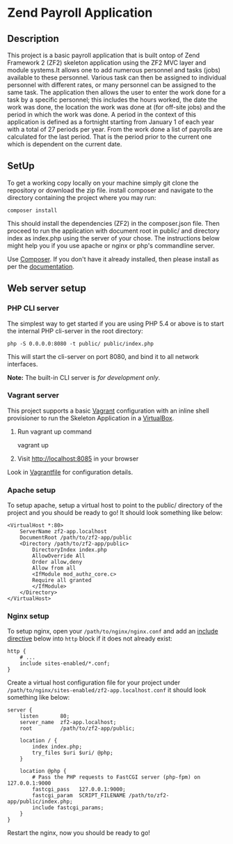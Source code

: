 Zend Payroll Application
========================

Description
-----------
This project is a basic payroll application that is built ontop of Zend Framework 2 (ZF2) skeleton application
using the ZF2 MVC layer and module systems.It allows one to add numerous personnel and tasks (jobs) available to these personnel. Various task can then be assigned to individual personnel with different rates, or many personnel can be assigned to the same task. The application then allows the user to enter the work done for a task by a specific personnel; this includes the hours worked, the date the work was done, the location the work was done at (for off-site jobs) and the period
in which the work was done. A period in the context of this application is defined as a fortnight starting from January 1 of each year with a total of 27 periods per year. From the work done a list of payrolls are calculated for the last period.
That is the period prior to the current one which is dependent on the current date.

SetUp
-----
To get a working copy locally on your machine simply git clone the repository or download the zip file.
install composer and navigate to the directory containing the project where you may run:

    composer install

This should install the dependencies (ZF2) in the composer.json file.
Then proceed to run the application with document root in public/ and directory index as index.php using the server of
your chose. The instructions below might help you if you use apache or nginx or php's commandline server.

Use [Composer](https://getcomposer.org/). If you don't have it already installed, then please install as per the [documentation](https://getcomposer.org/doc/00-intro.md).

Web server setup
----------------

### PHP CLI server

The simplest way to get started if you are using PHP 5.4 or above is to start the internal PHP cli-server in the root
directory:

    php -S 0.0.0.0:8080 -t public/ public/index.php

This will start the cli-server on port 8080, and bind it to all network
interfaces.

**Note:** The built-in CLI server is *for development only*.

### Vagrant server

This project supports a basic [Vagrant](http://docs.vagrantup.com/v2/getting-started/index.html) configuration with an inline shell provisioner to run the Skeleton Application in a [VirtualBox](https://www.virtualbox.org/wiki/Downloads).

1. Run vagrant up command

    vagrant up

2. Visit [http://localhost:8085](http://localhost:8085) in your browser

Look in [Vagrantfile](Vagrantfile) for configuration details.

### Apache setup

To setup apache, setup a virtual host to point to the public/ directory of the
project and you should be ready to go! It should look something like below:

    <VirtualHost *:80>
        ServerName zf2-app.localhost
        DocumentRoot /path/to/zf2-app/public
        <Directory /path/to/zf2-app/public>
            DirectoryIndex index.php
            AllowOverride All
            Order allow,deny
            Allow from all
            <IfModule mod_authz_core.c>
            Require all granted
            </IfModule>
        </Directory>
    </VirtualHost>

### Nginx setup

To setup nginx, open your `/path/to/nginx/nginx.conf` and add an
[include directive](http://nginx.org/en/docs/ngx_core_module.html#include) below
into `http` block if it does not already exist:

    http {
        # ...
        include sites-enabled/*.conf;
    }


Create a virtual host configuration file for your project under `/path/to/nginx/sites-enabled/zf2-app.localhost.conf`
it should look something like below:

    server {
        listen       80;
        server_name  zf2-app.localhost;
        root         /path/to/zf2-app/public;

        location / {
            index index.php;
            try_files $uri $uri/ @php;
        }

        location @php {
            # Pass the PHP requests to FastCGI server (php-fpm) on 127.0.0.1:9000
            fastcgi_pass   127.0.0.1:9000;
            fastcgi_param  SCRIPT_FILENAME /path/to/zf2-app/public/index.php;
            include fastcgi_params;
        }
    }

Restart the nginx, now you should be ready to go!
